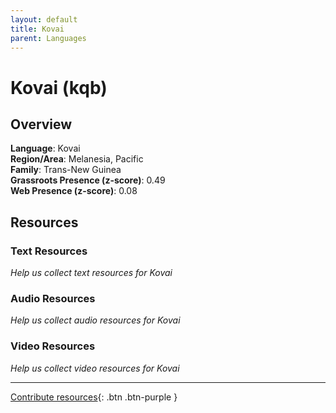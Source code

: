 ```yaml
---
layout: default
title: Kovai
parent: Languages
---
```


# Kovai (kqb)

## Overview

**Language**: Kovai  
**Region/Area**: Melanesia, Pacific  
**Family**: Trans-New Guinea  
**Grassroots Presence (z-score)**: 0.49  
**Web Presence (z-score)**: 0.08  

## Resources

### Text Resources
*Help us collect text resources for Kovai*

### Audio Resources
*Help us collect audio resources for Kovai*

### Video Resources
*Help us collect video resources for Kovai*

---

[Contribute resources](https://forms.office.com/e/1SfLJx3u1r){: .btn .btn-purple }
